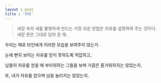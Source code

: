 ```yaml
---
layout : post
title : '자유'
---
```


<blockquote>새장 속의 새를 불행하게 만드는 가장 쉬운 방법은 자유를 설명하여 주는 것이다.
새장 문은 그대로 닫아 둔 채.</blockquote>
우리는 때로 타인에게 이러한 모습을 보여주지 않는가.

눈에 빤히 보이는 자유를 얻지 못하도록 억압하고,

남들이 자유를 얻을 때 부러워하는 그들을 보며 가끔은 즐거워하지는 않았는지.

또, 내가 자유를 얻으며 남을 놀리지는 않았는지.
